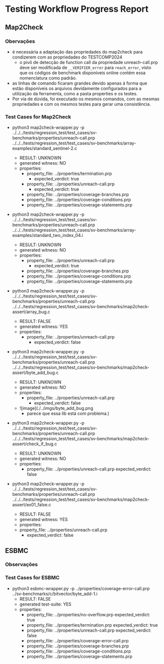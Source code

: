 # Testing Workflow Progress Report

## Map2Check

### Obervações

- é necessária a adaptação das propriedades do map2check para condizerem com as propriedades do TESTCOMP2024
  - o pivô de detecção de function call da propriedade unreach-call.prp deve ser modificada de `__VERIFIER_error` para `reach_error`, visto que os códigos de benchmark disponíveis online contém essa nomenclatura como padrão.
- as linhas de comando ficaram grandes devido apenas à forma que estão disponíveis os arquivos devidamente configurados para a utilização da ferramenta, como a pasta properties e os testes.
- Por via de dúvida, foi executado os mesmos comandos, com as mesmas propriedades e com os mesmos testes para gerar uma consistência.

### Test Cases for Map2Check

- python3 map2check-wrapper.py -p ../../../tests/regression_test/test_cases/sv-benchmarks/properties/unreach-call.prp ../../../tests/regression_test/test_cases/sv-benchmarks/array-examples/standard_sentinel-2.c
  - RESULT: UNKNOWN
  - generated witness: NO
  - properties:
    - property_file: ../properties/termination.prp
      - expected_verdict: true
    - property_file: ../properties/unreach-call.prp
      - expected_verdict: true
    - property_file: ../properties/coverage-branches.prp
    - property_file: ../properties/coverage-conditions.prp
    - property_file: ../properties/coverage-statements.prp

- python3 map2check-wrapper.py -p ../../../tests/regression_test/test_cases/sv-benchmarks/properties/unreach-call.prp ../../../tests/regression_test/test_cases/sv-benchmarks/array-examples/standard_two_index_04.i
  - RESULT: UNKNOWN
  - generated witness: NO
  - properties:
    - property_file: ../properties/unreach-call.prp
      - expected_verdict: true
    - property_file: ../properties/coverage-branches.prp
    - property_file: ../properties/coverage-conditions.prp
    - property_file: ../properties/coverage-statements.prp

- python3 map2check-wrapper.py -p ../../../tests/regression_test/test_cases/sv-benchmarks/properties/unreach-call.prp ../../../tests/regression_test/test_cases/sv-benchmarks/map2check-assert/array_bug.c
  - RESULT: FALSE
  - generated witness: YES
  - properties:
    - property_file: ../properties/unreach-call.prp
      - expected_verdict: false

- python3 map2check-wrapper.py -p ../../../tests/regression_test/test_cases/sv-benchmarks/properties/unreach-call.prp ../../../tests/regression_test/test_cases/sv-benchmarks/map2check-assert/byte_add_bug.c
  - RESULT: UNKNOWN
  - generated witness: NO
  - properties:
    - property_file: ../properties/unreach-call.prp
      - expected_verdict: false
  - ![image](./../imgs/byte_add_bug.png
    - parece que essa lib está com problema.)

- python3 map2check-wrapper.py -p ../../../tests/regression_test/test_cases/sv-benchmarks/properties/unreach-call.prp ../../../tests/regression_test/test_cases/sv-benchmarks/map2check-assert/check_if_bug.c
  - RESULT: UNKNOWN
  - generated witness: NO
  - properties:
    - property_file: ../properties/unreach-call.prp
    expected_verdict: false

- python3 map2check-wrapper.py -p ../../../tests/regression_test/test_cases/sv-benchmarks/properties/unreach-call.prp ../../../tests/regression_test/test_cases/sv-benchmarks/map2check-assert/ex01_false.c
  - RESULT: FALSE
  - generated witness: YES
  - properties:
  - property_file: ../properties/unreach-call.prp
    - expected_verdict: false

## ESBMC

### Observações

### Test Cases for ESBMC

- python3 esbmc-wrapper.py -p ../properties/coverage-error-call.prp ../sv-benchmarks/c/bitvector/byte_add-1.i
  - RESULT: FALSE
  - generated test-suite: YES
  - properties:
    - property_file: ../properties/no-overflow.prp
      expected_verdict: true
    - property_file: ../properties/termination.prp
      expected_verdict: true
    - property_file: ../properties/unreach-call.prp
      expected_verdict: false
    - property_file: ../properties/coverage-error-call.prp
    - property_file: ../properties/coverage-branches.prp
    - property_file: ../properties/coverage-conditions.prp
    - property_file: ../properties/coverage-statements.prp

